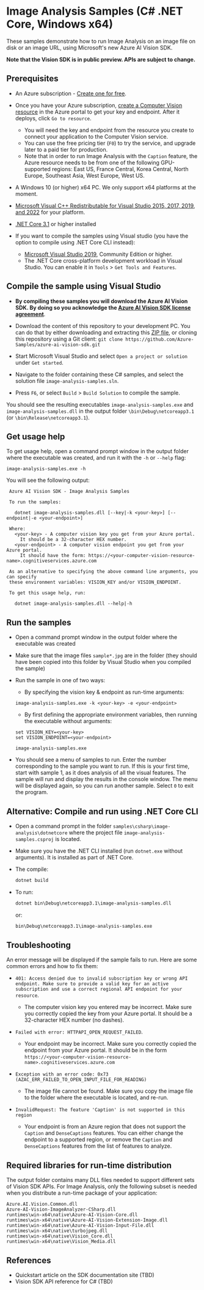 # Image Analysis Samples (C# .NET Core, Windows x64)

These samples demonstrate how to run Image Analysis on an image file on disk or an image URL, using Microsoft's new Azure AI Vision SDK.

**Note that the Vision SDK is in public preview. APIs are subject to change.**

## Prerequisites

* An Azure subscription - [Create one for free](https://azure.microsoft.com/free/cognitive-services/).

* Once you have your Azure subscription, [create a Computer Vision resource](https://portal.azure.com/#create/Microsoft.CognitiveServicesComputerVision) in the Azure portal to get your key and endpoint. After it deploys, click `Go to resource`.

  * You will need the key and endpoint from the resource you create to connect your application to the Computer Vision service.
  * You can use the free pricing tier (`F0`) to try the service, and upgrade later to a paid tier for production.
  * Note that in order to run Image Analysis with the `Caption` feature, the Azure resource needs to be from one of the following GPU-supported regions: East US, France Central, Korea Central, North Europe, Southeast Asia, West Europe, West US.

* A Windows 10 (or higher) x64 PC. We only support x64 platforms at the moment.

* [Microsoft Visual C++ Redistributable for Visual Studio 2015, 2017, 2019, and 2022](https://learn.microsoft.com/cpp/windows/latest-supported-vc-redist) for your platform.

* [.NET Core 3.1](https://dotnet.microsoft.com/download/dotnet/3.1) or higher installed

* If you want to compile the samples using Visual studio (you have the option to compile using .NET Core CLI instead):
  * [Microsoft Visual Studio 2019](https://www.visualstudio.com/), Community Edition or higher.
  * The .NET Core cross-platform development workload in Visual Studio. You can enable it in `Tools` \> `Get Tools and Features`.

## Compile the sample using Visual Studio

* **By compiling these samples you will download the Azure AI Vision SDK. By doing so you acknowledge the [Azure AI Vision SDK license agreement](https://aka.ms/azai/vision/license)**.

* Download the content of this repository to your development PC. You can do that by either downloading and extracting this [ZIP file](https://github.com/Azure-Samples/azure-ai-vision-sdk/archive/master.zip), or cloning this repository using a Git client: `git clone https://github.com/Azure-Samples/azure-ai-vision-sdk.git`

* Start Microsoft Visual Studio and select `Open a project or solution` under `Get started`.

* Navigate to the folder containing these C# samples, and select the solution file `image-analysis-samples.sln`.

* Press `F6`, or select `Build` \> `Build Solution` to compile the sample.

You should see the resulting executables `image-analysis-samples.exe` and `image-analysis-samples.dll` in the output folder `\bin\Debug\netcoreapp3.1` (or `\bin\Release\netcoreapp3.1`).

## Get usage help

To get usage help, open a command prompt window in the output folder where the executable was created, and run it with the `-h` or `--help` flag:
```
image-analysis-samples.exe -h
```

You will see the following output:
```
 Azure AI Vision SDK - Image Analysis Samples

 To run the samples:

   dotnet image-analysis-samples.dll [--key|-k <your-key>] [--endpoint|-e <your-endpoint>]

 Where:
   <your-key> - A computer vision key you get from your Azure portal.
     It should be a 32-character HEX number.
   <your-endpoint> - A computer vision endpoint you get from your Azure portal.
     It should have the form: https://<your-computer-vision-resource-name>.cognitiveservices.azure.com

 As an alternative to specifying the above command line arguments, you can specify
 these environment variables: VISION_KEY and/or VISION_ENDPOINT.

 To get this usage help, run:

   dotnet image-analysis-samples.dll --help|-h
```

## Run the samples

* Open a command prompt window in the output folder where the executable was created

* Make sure that the image files `sample*.jpg` are in the folder (they should have been copied into this folder by Visual Studio when you compiled the sample)

* Run the sample in one of two ways:
  * By specifying the vision key & endpoint as run-time arguments:
  ```
  image-analysis-samples.exe -k <your-key> -e <your-endpoint>
  ```
  * By first defining the appropriate environment variables, then running the executable without arguments:
  ```
  set VISION_KEY=<your-key>
  set VISION_ENDPOINT=<your-endpoint>

  image-analysis-samples.exe
  ```

* You should see a menu of samples to run. Enter the number corresponding to the sample you want to run. If this is your first time, start with sample 1, as it does analysis of all the visual features. The sample will run and display the results in the console window. The menu will be displayed again, so you can run another sample. Select `0` to exit the program.

## Alternative: Compile and run using .NET Core CLI

* Open a command prompt in the folder `samples\csharp\image-analysis\dotnetcore` where the project file `image-analysis-samples.csproj` is located.

* Make sure you have the .NET CLI installed (run `dotnet.exe` without arguments). It is installed as part of .NET Core.

* The compile:
    ```cmd
    dotnet build
    ```

* To run:
    ```cmd
    dotnet bin\Debug\netcoreapp3.1\image-analysis-samples.dll
    ```
  or:
    ```cmd
    bin\Debug\netcoreapp3.1\image-analysis-samples.exe
    ```

## Troubleshooting

An error message will be displayed if the sample fails to run. Here are some common errors and how to fix them:

* `401: Access denied due to invalid subscription key or wrong API endpoint. Make sure to provide a valid key for an active subscription and use a correct regional API endpoint for your resource`.
  * The computer vision key you entered may be incorrect. Make sure you correctly copied the key from your Azure portal. It should be a 32-character HEX number (no dashes).

* `Failed with error: HTTPAPI_OPEN_REQUEST_FAILED`.
  * Your endpoint may be incorrect. Make sure you correctly copied the endpoint from your Azure portal. It should be in the form `https://<your-computer-vision-resource-name>.cognitiveservices.azure.com`

* `Exception with an error code: 0x73 (AZAC_ERR_FAILED_TO_OPEN_INPUT_FILE_FOR_READING)`
  * The image file cannot be found. Make sure you copy the image file to the folder where the executable is located, and re-run.

* `InvalidRequest: The feature 'Caption' is not supported in this region`
  * Your endpoint is from an Azure region that does not support the `Caption` and `DenseCaptions` features. You can either change the endpoint to a supported region, or remove the `Caption` and `DenseCaptions` features from the list of features to analyze.

## Required libraries for run-time distribution

The output folder contains many DLL files needed to support different sets of Vision SDK APIs. For Image Analysis, only the following subset is needed when you distribute a run-time package of your application:

```
Azure.AI.Vision.Common.dll
Azure-AI-Vision-ImageAnalyzer-CSharp.dll
runtimes\win-x64\native\Azure-AI-Vision-Core.dll
runtimes\win-x64\native\Azure-AI-Vision-Extension-Image.dll
runtimes\win-x64\native\Azure-AI-Vision-Input-File.dll
runtimes\win-x64\native\turbojpeg.dll
runtimes\win-x64\native\Vision_Core.dll
runtimes\win-x64\native\Vision_Media.dll
```

## References

* Quickstart article on the SDK documentation site (TBD)
* Vision SDK API reference for C# (TBD)
